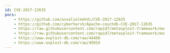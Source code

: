 ```yaml
---
id: CVE-2017-12635
pocs:
    - https://github.com/assalielmehdi/CVE-2017-12635
    - https://github.com/cyberharsh/Apache-couchdb-CVE-2017-12635
    - https://raw.githubusercontent.com/rapid7/metasploit-framework/master/modules/auxiliary/scanner/couchdb/couchdb_enum.rb
    - https://raw.githubusercontent.com/rapid7/metasploit-framework/master/modules/exploits/linux/http/apache_couchdb_cmd_exec.rb
    - https://www.exploit-db.com/raw/44498
    - https://www.exploit-db.com/raw/45019
---
```

